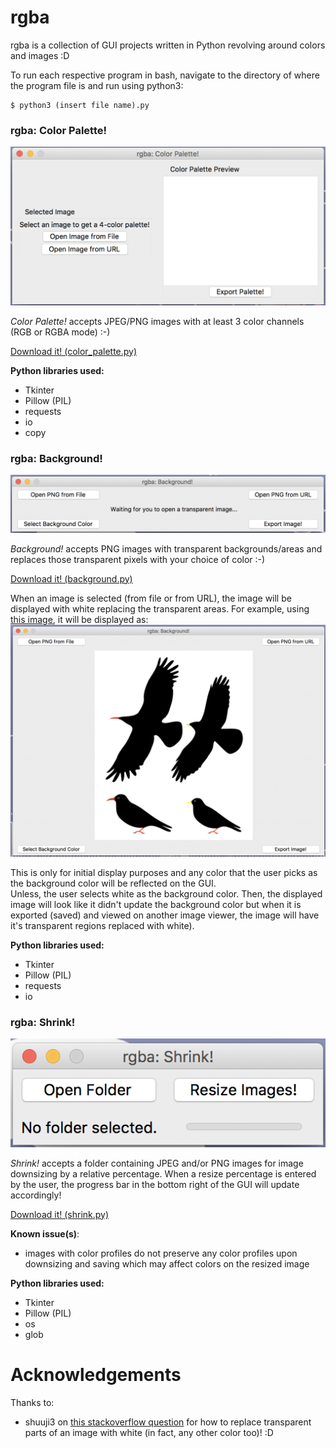 # rgba
rgba is a collection of GUI projects written in Python revolving around colors and images :D

To run each respective program in bash, navigate to the directory of where the program file is and run using python3:
```
$ python3 (insert file name).py
```

### rgba: Color Palette! ###
![rgba: Color Palette! GUI](images/rgba_color_palette_GUI.png)

*Color Palette!* accepts JPEG/PNG images with at least 3 color channels (RGB or RGBA mode) :-)

[Download it! (color_palette.py)](color_palette.py)

**Python libraries used:**
- Tkinter
- Pillow (PIL)
- requests
- io
- copy


### rgba: Background! ###
![rgba: Background! GUI](images/rgba_Background_GUI.png)

*Background!* accepts PNG images with transparent backgrounds/areas  and replaces those transparent pixels with your choice of color :-)

[Download it! (background.py)](background.py)

When an image is selected (from file or from URL), the image will be displayed with white replacing the transparent areas. For example, using [this image](https://upload.wikimedia.org/wikipedia/commons/thumb/7/71/ChoughsDiff.svg/1200px-ChoughsDiff.svg.png), it will be displayed as:
![birds](images/transparency_to_white_display.png)

This is only for initial display purposes and any color that the user picks as the background color will be reflected on the GUI. <br/>Unless, the user selects white as the background color. Then, the displayed image will look like it didn't update the background color but when it is exported (saved) and viewed on another image viewer, the image will have it's transparent regions replaced with white).

**Python libraries used:**
- Tkinter
- Pillow (PIL)
- requests
- io

### rgba: Shrink! ###
![rgba: Crop! GUI](images/rbga_Shrink_GUI.png)

*Shrink!* accepts a folder containing JPEG and/or PNG images for image downsizing by a relative percentage. When a resize percentage is entered by the user, the progress bar in the bottom right of the GUI will update accordingly!

[Download it! (shrink.py)](shrink.py)

**Known issue(s)**:
- images with color profiles do not preserve any color profiles upon downsizing and saving which may affect colors on the resized image

**Python libraries used:**
- Tkinter
- Pillow (PIL)
- os
- glob
# Acknowledgements #
Thanks to:
- shuuji3 on [this stackoverflow question](https://stackoverflow.com/questions/9166400/) for how to replace transparent parts of an image with white (in fact, any other color too)! :D
